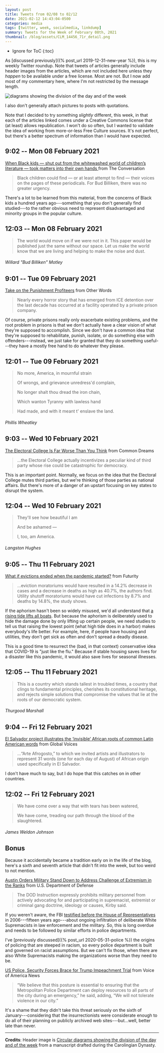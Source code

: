 ```yaml
---
layout: post
title: Tweets from 02/08 to 02/12
date: 2021-02-12 14:43:04-0500
categories: media
tags: [twitter, week, socialmedia, linkdump]
summary: Tweets for the Week of February 08th, 2021
thumbnail: /blog/assets/CLM_14456_71r_detail.png
---
```


* Ignore for ToC
{:toc}

As [discussed previously]({% post_url 2019-12-31-new-year %}), this is my weekly Twitter roundup.  Note that tweets of articles generally include header images from the articles, which are not included here unless they *happen* to be available under a free license.  Most are not.  But I now add most of my commentary here, where I'm not restricted by the message length.

![diagrams showing the division of the day and of the week](/blog/assets/CLM_14456_71r_detail.png "diagrams showing the division of the day and of the week")

I also don't generally attach pictures to posts with quotations.

Note that I decided to try something *slightly* different, this week, in that each of the articles linked comes under a Creative Commons license that (at least) allows republication.  I won't do so often, but I wanted to validate the idea of working from more-or-less Free Culture sources.  It's not perfect, but there's a better spectrum of information than I would have expected.

## 9:02 -- Mon 08 February 2021

[<i class="fab fa-twitter-square"></i>](https://jcolag.github.io/twitter/1358778108153765891) [When Black kids — shut out from the whitewashed world of children’s literature — took matters into their own hands ](https://theconversation.com/when-black-kids-shut-out-from-the-whitewashed-world-of-childrens-literature-took-matters-into-their-own-hands-151538) from The Conversation

 > Black children could find — or at least attempt to find — their voices on the pages of these periodicals. For Bud Billiken, there was no greater urgency.

There's a lot to be learned from this material, from the concerns of Black kids a hundred years ago---something that you don't generally find studied---to the rather obvious need to represent disadvantaged and minority groups in the popular culture.

## 12:03 -- Mon 08 February 2021

[<i class="fab fa-twitter"></i>](https://jcolag.github.io/twitter/1358823657615675395)

 > The world would move on if we were not in it. This paper would be published just the same without our space. Let us make the world know that we are living and helping to make the noise and dust.

###### Willard "Bud Billiken" Motley

## 9:01 -- Tue 09 February 2021

[<i class="fab fa-twitter-square"></i>](https://jcolag.github.io/twitter/1359140243614629894) [Take on the Punishment Profiteers](https://otherwords.org/take-on-the-punishment-profiteers/) from Other Words

 > Nearly every horror story that has emerged from ICE detention over the last decade has occurred at a facility operated by a private prison company.

Of course, private prisons really only exacerbate existing problems, and the root problem in prisons is that we don't actually have a clear vision of what they're supposed to accomplish.  Since we don't have a common idea that they're supposed to rehabilitate, punish, isolate, or do something else with offenders---instead, we just take for granted that they do something useful---they have a mostly free hand to do whatever they please.

## 12:01 -- Tue 09 February 2021

[<i class="fab fa-twitter"></i>](https://jcolag.github.io/twitter/1359185542357815299)

 > No more, America, in mournful strain
 >
 > Of wrongs, and grievance unredress'd complain,
 >
 > No longer shalt thou dread the iron chain,
 >
 > Which wanton Tyranny with lawless hand
 >
 > Had made, and with it meant t' enslave the land.

###### Phillis Wheatley

## 9:03 -- Wed 10 February 2021

[<i class="fab fa-twitter-square"></i>](https://jcolag.github.io/twitter/1359503135144820739) [The Electoral College Is Far Worse Than You Think](https://www.commondreams.org/views/2021/02/03/electoral-college-far-worse-you-think) from Common Dreams

 > ...the Electoral College actually incentivizes a peculiar kind of third party whose rise could be catastrophic for democracy.

This is an important point.  Normally, we focus on the idea that the Electoral College mutes third parties, but we're thinking of those parties as national affairs.  But there's more of a danger of an upstart focusing on key states to disrupt the system.

## 12:04 -- Wed 10 February 2021

[<i class="fab fa-twitter"></i>](https://jcolag.github.io/twitter/1359548685026271239)

 > They'll see how beautiful I am
 >
 > And be ashamed —
 >
 > I, too, am America.

###### Langston Hughes

## 9:05 -- Thu 11 February 2021

[<i class="fab fa-twitter-square"></i>](https://jcolag.github.io/twitter/1359866025983037443) [What if evictions ended when the pandemic started?](https://www.futurity.org/eviction-moratoriums-covid-19-2512982-2/) from Futurity

 > ...eviction moratoriums would have resulted in a 14.2% decrease in cases and a decrease in deaths as high as 40.7%, the authors find. Utility shutoff moratoriums would have cut infections by 8.7% and deaths by 14.8%, the study shows.

If the aphorism hasn't been so widely misused, we'd all understand that [a rising tide lifts all boats](https://en.wikipedia.org/wiki/A_rising_tide_lifts_all_boats).  But because the aphorism is deliberately used to hide the damage done by only lifting up certain people, we need studies to tell us that raising the lowest point (what high tide does in a harbor) makes everybody's life better.  For example, here, if people have housing and utilities, they don't get sick as often and don't spread a deadly disease.

This is a good time to resurrect the (bad, in that context) conservative idea that COVID-19 is "just like the flu."  Because if stable housing saves lives for a disaster like this pandemic, it would also save lives for seasonal illnesses.

## 12:05 -- Thu 11 February 2021

[<i class="fab fa-twitter"></i>](https://jcolag.github.io/twitter/1359911324529041409)

 > This is a country which stands tallest in troubled times, a country that clings to fundamental principles, cherishes its constitutional heritage, and rejects simple solutions that compromise the values that lie at the roots of our democratic system.

###### Thurgood Marshall

## 9:04 -- Fri 12 February 2021

[<i class="fab fa-twitter-square"></i>](https://jcolag.github.io/twitter/1360228162496581632) [El Salvador project illustrates the ‘invisible’ African roots of common Latin American words](https://globalvoices.org/2021/02/04/el-salvador-project-illustrates-the-invisible-african-roots-of-common-latin-american-words/) from Global Voices

 > ...“Arte Afrogosto,” to which we invited artists and illustrators to represent 31 words (one for each day of August) of African origin used specifically in El Salvador.

I don't have much to say, but I do hope that this catches on in other countries.

## 12:02 -- Fri 12 February 2021

[<i class="fab fa-twitter"></i>](https://jcolag.github.io/twitter/1360272957340143618)

 > We have come over a way that with tears has been watered,
 >
 > We have come, treading our path through the blood of the slaughtered.

###### James Weldon Johnson

## Bonus

Because it accidentally became a tradition early on in the life of the blog, here's a sixth and seventh article that didn't fit into the week, but too weird to not mention.

<i class="fas fa-square"></i> [Austin Orders Military Stand Down to Address Challenge of Extremism in the Ranks](https://www.defense.gov/Explore/News/Article/Article/2492530/austin-orders-military-stand-down-to-address-challenge-of-extremism-in-the-ranks/) from U.S. Department of Defense

 > The DOD Instruction expressly prohibits military personnel from actively advocating for and participating in supremacist, extremist or criminal gang doctrine, ideology or causes, Kirby said.

If you weren't aware, the FBI [testified before the House of Representatives <i class="far fa-file-pdf"></i>](https://oversight.house.gov/sites/democrats.oversight.house.gov/files/White_Supremacist_Infiltration_of_Law_Enforcement.pdf) in 2006---fifteen years ago---about ongoing infiltration of deliberate White Supremacists in law enforcement and the military.  So, this is long overdue and needs to be followed by similar efforts in police departments.

I've [previously discussed]({% post_url 2020-05-31-police %}) the origins of policing that are steeped in racism, so every police department is built and governed on racist assumptions.  But we can't fix those, when there are also White Supremacists making the organizations worse than they need to be.

<i class="fas fa-square"></i> [US Police, Security Forces Brace for Trump Impeachment Trial](https://www.voanews.com/usa/us-politics/us-police-security-forces-brace-trump-impeachment-trial) from Voice of America News

 > “We believe that this posture is essential to ensuring that the Metropolitan Police Department can deploy resources to all parts of the city during an emergency,” he said, adding, “We will not tolerate violence in our city.”

It's a shame that they didn't take this threat seriously on the sixth of January---considering that the insurrectionists were considerate enough to do all of their planning on publicly archived web sites---but...well, better late than never.

* * *

**Credits**:  Header image is [Circular diagrams showing the division of the day and of the week](https://en.wikipedia.org/wiki/Week#/media/File:CLM_14456_71r_detail.jpg) from a manuscript drafted during the Carolingian Dynasty.

